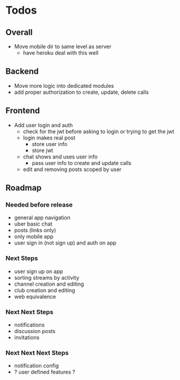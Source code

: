 # Todos

## Overall

- Move mobile dir to same level as server
  - have heroku deal with this well

## Backend

- Move more logic into dedicated modules
- add proper authorization to create, update, delete calls

## Frontend

- Add user login and auth
  - check for the jwt before asking
    to login or trying to get the jwt
  - login makes real post
    - store user info
    - store jwt
  - chat shows and uses user info
	- pass user info to create and update calls
  - edit and removing posts scoped by user

## Roadmap

### Needed before release

- general app navigation
- uber basic chat
- posts (links only)
- only mobile app
- user sign in (not sign up) and auth on app

### Next Steps

- user sign up on app
- sorting streams by activity
- channel creation and editing
- club creation and editing
- web equivalence

### Next Next Steps

- notifications
- discussion posts
- invitations

### Next Next Next Steps

- notification config
- ? user defined features ?
